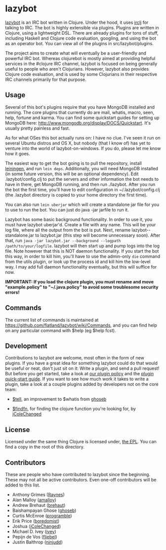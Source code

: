# lazybot

[lazybot](http://github.com/Raynes/lazybot) is an IRC bot written in Clojure. Under the hood, it uses [irclj](http://github.com/Raynes/irclj) for talking to IRC. The bot is highly extensible via plugins. Plugins are written in Clojure, using a lightweight DSL. There are already plugins for tons of stuff, including Haskell and Clojure code evaluation, googling, and using the bot as an operator bot. You can view all of the plugins in src/lazybot/plugins.

The project aims to create what will eventually be a user-friendly and powerful IRC bot. Whereas clojurebot is mostly aimed at providing helpful services in the #clojure IRC channel, lazybot is focused on being generally useful to people who aren't Clojurians. However, lazybot also provides Clojure code evaluation, and is used by some Clojurians in their respective IRC channels primarily for that purpose.

## Usage 

Several of this bot's plugins require that you have MongoDB installed and running. The core plugins that currently do are mail, whatis, macro, seen, help, fortune and karma. You can find some quickstart guides for setting up MongoDB here: http://www.mongodb.org/display/DOCS/Quickstart. It's usually pretty painless and fast.

As for what OSes this bot actually runs on: I have no clue. I've seen it run on several Ubuntu distros and OS X, but nobody (that I know of) has yet to venture into the world of lazybot-on-windows. If you do, please let me know how it goes.

The easiest way to get the bot going is to pull the repository, install [leiningen](http://github.com/technomancy/leiningen), and run `lein deps`. Additionally, you will need MongoDB installed (in some future version, this will be an optional dependency). Edit .lazybot/config.clj to put the servers and other information the bot needs to have in there, get MongoDB running, and then run ./lazybot. After you run the bot the first time, you'll have to edit configuration in ~/.lazybot/config.clj (the .lazybot directory is copied to your home directory the first time).

You can also run `lein uberjar` which will create a standalone jar file for you to use to run the bot. You can just do java -jar jarfile to run it.

Lazybot has some basic background functionality. In order to use it, you must have lazybot uberjar'd. Create a file with any name. This will be your log file, where all the output from the bot is put. Next, rename lazybot-<version>-standalone.jar to lazybot.jar (this step will become unnecessary soon). After that, run `java -jar lazybot.jar --background --logpath /path/to/your/logfile`. lazybot will then start up and pump logs into the log file. Note however that this is NOT daemon functionality. If you start the bot this way, in order to kill him, you'll have to use the admin-only `die` command from the utils plugin, or look up the process id and kill him the low-level way. I may add full daemon functionality eventually, but this will suffice for now.

**IMPORTANT: If you load the clojure plugin, you must rename and move "example.policy" to "~/.java.policy" to avoid some troublesome security errors!**


## Commands

The current list of commands is maintained at https://github.com/flatland/lazybot/wiki/Commands, and you can find help on any particular command with $help <command> (eg $help fcst).

[commands]: https://github.com/flatland/lazybot/wiki/Commands

## Development

Contributions to lazybot are welcome, most often in the form of new plugins. If you have a great idea for something lazybot could do that would be useful or neat, don't just sit on it: Write a plugin, and send a pull request! But before you get started, take a look at [our plugin policy][before-plugin] and the [plugin quick-start guide][plugin-guide]. If you want to see how much work it takes to write a plugin, take a look at a couple plugins added by developers not on the core team:

* [$tell][], an improvement to $whatis from [ghoseb][]

* [$findfn][], for finding the clojure function you're looking for, by [jColeChanged][]

## License

Licensed under the same thing Clojure is licensed under, [the EPL](http://www.eclipse.org/legal/epl-v10.html). You can find a copy in the root of this directory.


[before-plugin]: https://github.com/flatland/lazybot/wiki/Read-this-before-writing-your-plugin
[plugin-guide]: https://github.com/flatland/lazybot/wiki/Plugin-quick-start-guide
[$findfn]: https://github.com/flatland/lazybot/compare/544566f7ee740731ca69...da4fcae5f3afe6cc9e6c
[$tell]: https://github.com/flatland/lazybot/commit/b94c36c52271766c07de9f6bfb7c4d2a429ba498
[ghoseb]: https://github.com/ghoseb
[jColeChanged]: https://github.com/jColeChanged

## Contributors

These are people who have contributed to lazybot since the beginning. These may not all be active contributors. Even one-off contributors will be added to this list.

* Anthony Grimes ([Raynes](https://github.com/Raynes))
* Alan Malloy ([amalloy](https://github.com/amalloy))
* Andrew Brehaut ([brehaut](https://github.com/brehaut))
* Baishampayan Ghose ([ghoseb](https://github.com/ghoseb))
* Curtis McEnroe ([programble](https://github.com/programble))
* Erik Price ([boredomist](https://github.com/boredomist))
* Joshua ([jColeChanged](https://github.com/jColeChanged))
* Michael D. Ivey ([ivey](https://github.com/ivey))
* Pepijn de Vos ([fliebel](https://github.com/fliebel))
* Justin Balthrop ([ninjudd](https://github.com/ninjudd))
